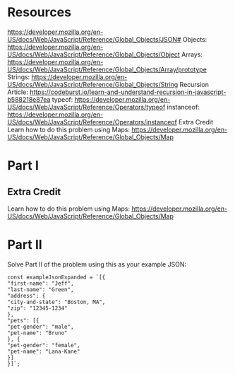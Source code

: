 # Resources
https://developer.mozilla.org/en-US/docs/Web/JavaScript/Reference/Global_Objects/JSON# 
Objects: https://developer.mozilla.org/en-US/docs/Web/JavaScript/Reference/Global_Objects/Object
Arrays: https://developer.mozilla.org/en-US/docs/Web/JavaScript/Reference/Global_Objects/Array/prototype
Strings: https://developer.mozilla.org/en-US/docs/Web/JavaScript/Reference/Global_Objects/String
Recursion Article: https://codeburst.io/learn-and-understand-recursion-in-javascript-b588218e87ea
typeof: https://developer.mozilla.org/en-US/docs/Web/JavaScript/Reference/Operators/typeof
instanceof: https://developer.mozilla.org/en-US/docs/Web/JavaScript/Reference/Operators/instanceof
Extra Credit
Learn how to do this problem using Maps: https://developer.mozilla.org/en-US/docs/Web/JavaScript/Reference/Global_Objects/Map

# Part I

## Extra Credit
Learn how to do this problem using Maps: https://developer.mozilla.org/en-US/docs/Web/JavaScript/Reference/Global_Objects/Map

# Part II

Solve Part II of the problem using this as your example JSON:

```
const exampleJsonExpanded = `[{
"first-name": "Jeff",
"last-name": "Green",
"address": {
"city-and-state": "Boston, MA",
"zip": "12345-1234"
},
"pets": [{
"pet-gender": "male",
"pet-name": "Bruno"
}, {
"pet-gender": "female",
"pet-name": "Lana-Kane"
}]
}]`;
```
